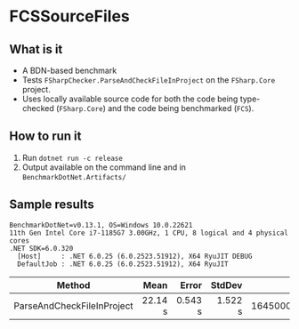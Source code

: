 ﻿# FCSSourceFiles

## What is it

* A BDN-based benchmark
* Tests `FSharpChecker.ParseAndCheckFileInProject` on the `FSharp.Core` project.
* Uses locally available source code for both the code being type-checked (`FSharp.Core`) and the code being benchmarked (`FCS`).

## How to run it

1. Run `dotnet run -c release`
2. Output available on the command line and in `BenchmarkDotNet.Artifacts/`

## Sample results

```
BenchmarkDotNet=v0.13.1, OS=Windows 10.0.22621
11th Gen Intel Core i7-1185G7 3.00GHz, 1 CPU, 8 logical and 4 physical cores
.NET SDK=6.0.320
  [Host]     : .NET 6.0.25 (6.0.2523.51912), X64 RyuJIT DEBUG
  DefaultJob : .NET 6.0.25 (6.0.2523.51912), X64 RyuJIT
```

|                     Method |    Mean |   Error |  StdDev |        Gen 0 |       Gen 1 |     Gen 2 | Allocated |
|--------------------------- |--------:|--------:|--------:|-------------:|------------:|----------:|----------:|
| ParseAndCheckFileInProject | 22.14 s | 0.543 s | 1.522 s | 1645000.0000 | 307000.0000 | 6000.0000 |     10 GB |
